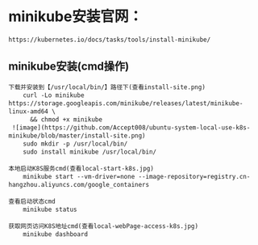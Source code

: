 # minikube安装官网：
    https://kubernetes.io/docs/tasks/tools/install-minikube/
    
## minikube安装(cmd操作)
    下载并安装到【/usr/local/bin/】路径下(查看install-site.png)
        curl -Lo minikube https://storage.googleapis.com/minikube/releases/latest/minikube-linux-amd64 \
          && chmod +x minikube
     ![image](https://github.com/Accept008/ubuntu-system-local-use-k8s-minikube/blob/master/install-site.png)    
        sudo mkdir -p /usr/local/bin/    
        sudo install minikube /usr/local/bin/
    
    本地启动K8S服务cmd(查看local-start-k8s.jpg)
        minikube start --vm-driver=none --image-repository=registry.cn-hangzhou.aliyuncs.com/google_containers
    
    查看启动状态cmd
        minikube status
    
    获取网页访问K8S地址cmd(查看local-webPage-access-k8s.jpg)
        minikube dashboard
        
     
    
    
